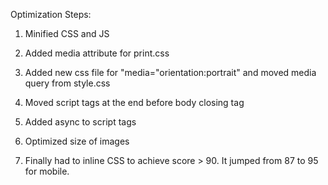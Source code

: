 Optimization Steps:

1. Minified CSS and JS

2. Added media attribute for print.css

3. Added new css file for "media="orientation:portrait" and moved media query from style.css

4. Moved script tags at the end before body closing tag

5. Added async to script tags

6. Optimized size of images

7. Finally had to inline CSS to achieve score > 90. It jumped from 87 to 95 for mobile.